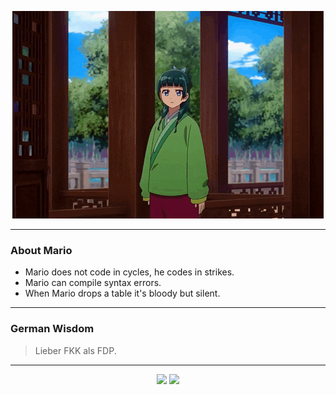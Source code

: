 <p align="center">
  <img src="assets/maomao.gif" />
</p>

---

### About Mario
- Mario does not code in cycles, he codes in strikes.
- Mario can compile syntax errors.
- When Mario drops a table it's bloody but silent.

---

### German Wisdom
> Lieber FKK als FDP.

---

<p align="center">
  <a>
    <img height="180em" src="https://github-readme-stats-eight-theta.vercel.app/api?username=Torfkopp&show_icons=true&theme=dark&include_all_commits=true&count_private=true"/>
  </a>
  <a href="https://github.com/Torfkopp?tab=repositories">
    <img height="180em" src="https://github-readme-stats-eight-theta.vercel.app/api/top-langs/?username=torfkopp&layout=compact&theme=dark&langs_count=8&hide=java"/>
  </a>
</p>
